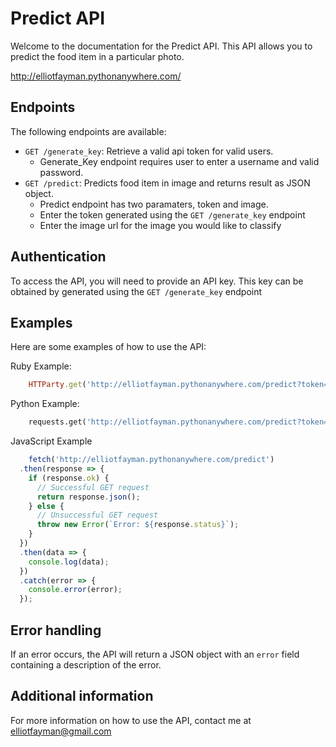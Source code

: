 # Predict API


Welcome to the documentation for the Predict API. This API allows you to predict the food item in a particular photo.


http://elliotfayman.pythonanywhere.com/

## Endpoints

The following endpoints are available:

- `GET /generate_key`: Retrieve a valid api token for valid users.
    - Generate_Key endpoint requires user to enter a username and valid password.
- `GET /predict`: Predicts food item in image and returns result as JSON object.
    - Predict endpoint has two paramaters, token and image.
    - Enter the token generated using the `GET /generate_key` endpoint
    - Enter the image url for the image you would like to classify


## Authentication

To access the API, you will need to provide an API key. This key can be obtained by generated using the `GET /generate_key` endpoint

## Examples

Here are some examples of how to use the API:

Ruby Example:

```ruby
    HTTParty.get('http://elliotfayman.pythonanywhere.com/predict?token=tokenKey&image=https://th.bing.com/th/id/R.5c487ffb0b1b3e854764a1e9bfd43ff2?rik=NAgVDCH4nrhSzg&pid=ImgRaw&r=0')

```

Python Example:

```python
    requests.get('http://elliotfayman.pythonanywhere.com/predict?token=tokenKey&image=https://th.bing.com/th/id/R.5c487ffb0b1b3e854764a1e9bfd43ff2?rik=NAgVDCH4nrhSzg&pid=ImgRaw&r=0')

```

JavaScript Example
```javascript
    fetch('http://elliotfayman.pythonanywhere.com/predict')
  .then(response => {
    if (response.ok) {
      // Successful GET request
      return response.json();
    } else {
      // Unsuccessful GET request
      throw new Error(`Error: ${response.status}`);
    }
  })
  .then(data => {
    console.log(data);
  })
  .catch(error => {
    console.error(error);
  });


```

## Error handling

If an error occurs, the API will return a JSON object with an `error` field containing a description of the error.

## Additional information

For more information on how to use the API, contact me at elliotfayman@gmail.com
